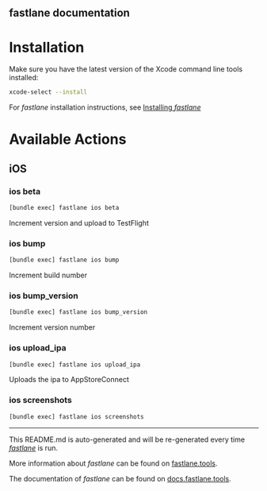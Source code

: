 fastlane documentation
----

# Installation

Make sure you have the latest version of the Xcode command line tools installed:

```sh
xcode-select --install
```

For _fastlane_ installation instructions, see [Installing _fastlane_](https://docs.fastlane.tools/#installing-fastlane)

# Available Actions

## iOS

### ios beta

```sh
[bundle exec] fastlane ios beta
```

Increment version and upload to TestFlight

### ios bump

```sh
[bundle exec] fastlane ios bump
```

Increment build number

### ios bump_version

```sh
[bundle exec] fastlane ios bump_version
```

Increment version number

### ios upload_ipa

```sh
[bundle exec] fastlane ios upload_ipa
```

Uploads the ipa to AppStoreConnect

### ios screenshots

```sh
[bundle exec] fastlane ios screenshots
```



----

This README.md is auto-generated and will be re-generated every time [_fastlane_](https://fastlane.tools) is run.

More information about _fastlane_ can be found on [fastlane.tools](https://fastlane.tools).

The documentation of _fastlane_ can be found on [docs.fastlane.tools](https://docs.fastlane.tools).
